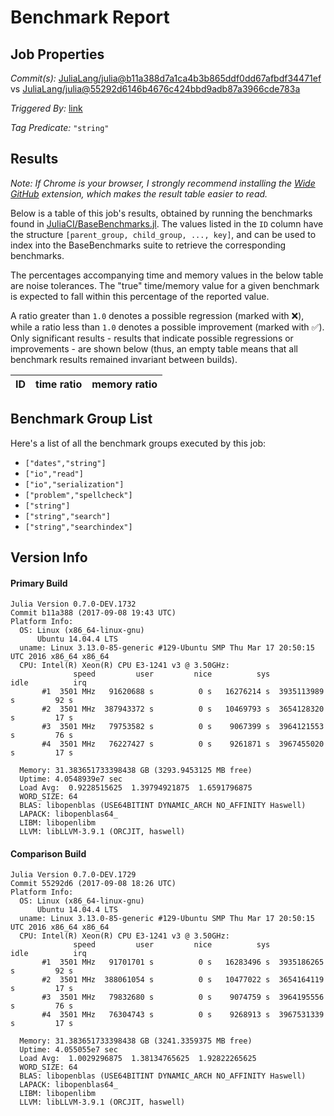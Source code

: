 # Benchmark Report

## Job Properties

*Commit(s):* [JuliaLang/julia@b11a388d7a1ca4b3b865ddf0dd67afbdf34471ef](https://github.com/JuliaLang/julia/commit/b11a388d7a1ca4b3b865ddf0dd67afbdf34471ef) vs [JuliaLang/julia@55292d6146b4676c424bbd9adb87a3966cde783a](https://github.com/JuliaLang/julia/commit/55292d6146b4676c424bbd9adb87a3966cde783a)

*Triggered By:* [link](https://github.com/JuliaLang/julia/pull/23612#issuecomment-328200967)

*Tag Predicate:* `"string"`

## Results

*Note: If Chrome is your browser, I strongly recommend installing the [Wide GitHub](https://chrome.google.com/webstore/detail/wide-github/kaalofacklcidaampbokdplbklpeldpj?hl=en)
extension, which makes the result table easier to read.*

Below is a table of this job's results, obtained by running the benchmarks found in
[JuliaCI/BaseBenchmarks.jl](https://github.com/JuliaCI/BaseBenchmarks.jl). The values
listed in the `ID` column have the structure `[parent_group, child_group, ..., key]`,
and can be used to index into the BaseBenchmarks suite to retrieve the corresponding
benchmarks.

The percentages accompanying time and memory values in the below table are noise tolerances. The "true"
time/memory value for a given benchmark is expected to fall within this percentage of the reported value.

A ratio greater than `1.0` denotes a possible regression (marked with :x:), while a ratio less
than `1.0` denotes a possible improvement (marked with :white_check_mark:). Only significant results - results
that indicate possible regressions or improvements - are shown below (thus, an empty table means that all
benchmark results remained invariant between builds).

| ID | time ratio | memory ratio |
|----|------------|--------------|

## Benchmark Group List

Here's a list of all the benchmark groups executed by this job:

- `["dates","string"]`
- `["io","read"]`
- `["io","serialization"]`
- `["problem","spellcheck"]`
- `["string"]`
- `["string","search"]`
- `["string","searchindex"]`

## Version Info

#### Primary Build

```
Julia Version 0.7.0-DEV.1732
Commit b11a388 (2017-09-08 19:43 UTC)
Platform Info:
  OS: Linux (x86_64-linux-gnu)
      Ubuntu 14.04.4 LTS
  uname: Linux 3.13.0-85-generic #129-Ubuntu SMP Thu Mar 17 20:50:15 UTC 2016 x86_64 x86_64
  CPU: Intel(R) Xeon(R) CPU E3-1241 v3 @ 3.50GHz: 
              speed         user         nice          sys         idle          irq
       #1  3501 MHz   91620688 s          0 s   16276214 s  3935113989 s         92 s
       #2  3501 MHz  387943372 s          0 s   10469793 s  3654128320 s         17 s
       #3  3501 MHz   79753582 s          0 s    9067399 s  3964121553 s         76 s
       #4  3501 MHz   76227427 s          0 s    9261871 s  3967455020 s         17 s
       
  Memory: 31.383651733398438 GB (3293.9453125 MB free)
  Uptime: 4.0548939e7 sec
  Load Avg:  0.9228515625  1.39794921875  1.6591796875
  WORD_SIZE: 64
  BLAS: libopenblas (USE64BITINT DYNAMIC_ARCH NO_AFFINITY Haswell)
  LAPACK: libopenblas64_
  LIBM: libopenlibm
  LLVM: libLLVM-3.9.1 (ORCJIT, haswell)

```

#### Comparison Build

```
Julia Version 0.7.0-DEV.1729
Commit 55292d6 (2017-09-08 18:26 UTC)
Platform Info:
  OS: Linux (x86_64-linux-gnu)
      Ubuntu 14.04.4 LTS
  uname: Linux 3.13.0-85-generic #129-Ubuntu SMP Thu Mar 17 20:50:15 UTC 2016 x86_64 x86_64
  CPU: Intel(R) Xeon(R) CPU E3-1241 v3 @ 3.50GHz: 
              speed         user         nice          sys         idle          irq
       #1  3501 MHz   91701701 s          0 s   16283496 s  3935186265 s         92 s
       #2  3501 MHz  388061054 s          0 s   10477022 s  3654164119 s         17 s
       #3  3501 MHz   79832680 s          0 s    9074759 s  3964195556 s         76 s
       #4  3501 MHz   76304743 s          0 s    9268913 s  3967531339 s         17 s
       
  Memory: 31.383651733398438 GB (3241.3359375 MB free)
  Uptime: 4.055055e7 sec
  Load Avg:  1.0029296875  1.38134765625  1.92822265625
  WORD_SIZE: 64
  BLAS: libopenblas (USE64BITINT DYNAMIC_ARCH NO_AFFINITY Haswell)
  LAPACK: libopenblas64_
  LIBM: libopenlibm
  LLVM: libLLVM-3.9.1 (ORCJIT, haswell)

```
